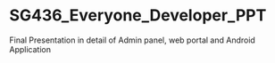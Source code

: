 # SG436_Everyone_Developer_PPT
Final Presentation in detail of Admin panel, web portal and Android Application
